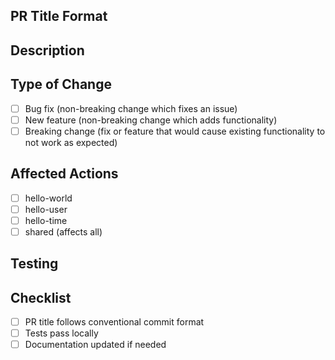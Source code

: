 ## PR Title Format
<!-- 
Your PR title MUST follow conventional commit format:
  type(scope): description
  
Types: feat, fix, chore, docs, style, refactor, perf, test, build, ci
Scopes: hello-world, hello-user, hello-time, shared, all

Examples:
  feat(hello-world): add new input parameter
  fix(shared): correct logger output
  feat(all)!: breaking change to API
-->

## Description
<!-- Describe your changes in detail -->

## Type of Change
- [ ] Bug fix (non-breaking change which fixes an issue)
- [ ] New feature (non-breaking change which adds functionality)
- [ ] Breaking change (fix or feature that would cause existing functionality to not work as expected)

## Affected Actions
<!-- Check all that apply -->
- [ ] hello-world
- [ ] hello-user  
- [ ] hello-time
- [ ] shared (affects all)

## Testing
<!-- Describe the tests you ran -->

## Checklist
- [ ] PR title follows conventional commit format
- [ ] Tests pass locally
- [ ] Documentation updated if needed
